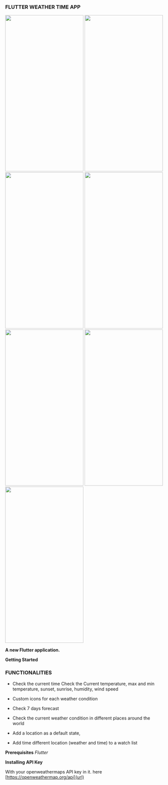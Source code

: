 


 ### FLUTTER WEATHER TIME APP
 
<img src="https://user-images.githubusercontent.com/30800758/88087580-b8532100-cbbb-11ea-953c-52074b00719e.jpg" height="500" width="250">
<img src="https://user-images.githubusercontent.com/30800758/88087586-b9844e00-cbbb-11ea-9266-41083626152c.jpg" height="500" width="250">
<img src="https://user-images.githubusercontent.com/30800758/88087587-ba1ce480-cbbb-11ea-9838-9c14c47046d1.jpg" height="500" width="250">
<img src="https://user-images.githubusercontent.com/30800758/88087588-bab57b00-cbbb-11ea-811e-dd5bcee16d1d.jpg" height="500" width="250">
<img src="https://user-images.githubusercontent.com/30800758/88087594-bb4e1180-cbbb-11ea-9213-4525b0dbdd14.jpg" height="500" width="250">
<img src="https://user-images.githubusercontent.com/30800758/88087595-bb4e1180-cbbb-11ea-8408-1784b64eceb6.jpg" height="500" width="250">
<img src="https://user-images.githubusercontent.com/30800758/88087596-bbe6a800-cbbb-11ea-8441-f85106fdfaf6.jpg" height="500" width="250">


**A new Flutter application.**

**Getting Started**
 
### FUNCTIONALITIES		
	

- Check the current time Check the Current temperature, max and min temperature, sunset, sunrise, humidity, wind speed	 	


- Custom icons for each weather condition 	
	

- Check 7 days forecast 	


- Check the current weather condition in different places around the world 	
	

- Add a location as a default state, 	

	
- Add time different location (weather and time) to a watch list		


**Prerequisites**
 _Flutter_

**Installing**
 **API Key**

With your openweathermaps API key in it. here [https://openweathermap.org/api](url)
